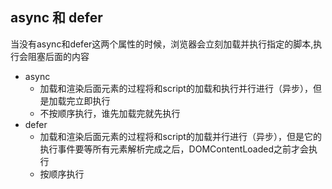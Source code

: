## async 和 defer
当没有async和defer这两个属性的时候，浏览器会立刻加载并执行指定的脚本,执行会阻塞后面的内容
- async
  - 加载和渲染后面元素的过程将和script的加载和执行并行进行（异步），但是加载完立即执行
  - 不按顺序执行，谁先加载完就先执行
- defer
  - 加载和渲染后面元素的过程将和script的加载并行进行（异步），但是它的执行事件要等所有元素解析完成之后，DOMContentLoaded之前才会执行
  - 按顺序执行